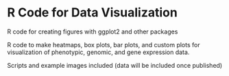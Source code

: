 # R Code for Data Visualization

R code for creating figures with ggplot2 and other packages

R code to make heatmaps, box plots, bar plots, and custom plots for visualization of phenotypic, genomic, and gene expression data.

Scripts and example images included (data will be included once published)

